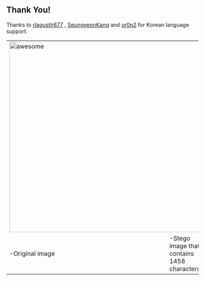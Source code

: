 ## Thank You!

Thanks to  [rlagustlr677][link1] , [SeungyeonKang][link2] and [ur0n2][link3] for Korean language support.

[link1]: https://github.com/rlagustlr677
[link2]: https://github.com/SeungyeonKang
[link3]: https://github.com/ur0n2

 <table>
   <tr> 
     <td  colspan='2'>
        <img width="500" src="http://1.bp.blogspot.com/_j3RPy6BIF9U/S7Ex_dPQmkI/AAAAAAAAAEA/zDWlpSp0X4I/s1600/masa4.jpg" alt="awesome" />
     </td>
   </tr>
   <tr>
      <td style="width:600px;">-Original image</td> <td> -Stego image that contains 1458 characters</td>
   </tr>
 </table>


